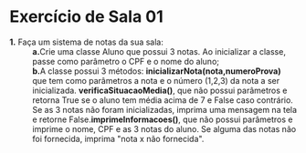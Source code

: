 # Exercício de Sala 01
<dl>
    <dt><strong>1.</strong> Faça um sistema de notas da sua sala:</dt>
        <dd><strong>a.</strong>Crie uma classe Aluno que possui 3 notas. Ao inicializar a classe, passe como parâmetro o CPF e o nome do         aluno;</dd>
        <dd><strong>b.</strong>A classe possui 3 métodos: <strong>inicializarNota(nota,numeroProva)</strong> que tem como parâmetros a           nota e o número (1,2,3) da nota a ser inicializada. <strong>verificaSituacaoMedia()</strong>, que não possui parâmetros e retorna         True se o aluno tem média acima de 7 e False caso contrário. Se as 3 notas não foram inicializadas, imprima uma mensagem na tela e         retorne False.<strong>imprimeInformacoes()</strong>, que não possui parâmetros e imprime o nome, CPF e as 3 notas do aluno.       Se       alguma das notas não foi fornecida, imprima "nota x não fornecida".</dd>
</dl>
